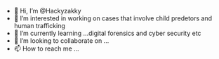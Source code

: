 - 👋 Hi, I’m @Hackyzakky
- 👀 I’m interested in working on cases that involve child predetors and human trafficking
- 🌱 I’m currently learning ...digital forensics and cyber security etc
- 💞️ I’m looking to collaborate on ...
- 📫 How to reach me ...

<!---
Hackyzakky/Hackyzakky is a ✨ special ✨ repository because its `README.md` (this file) appears on your GitHub profile.
You can click the Preview link to take a look at your changes.
--->
